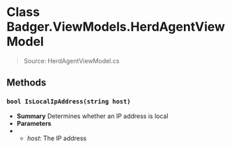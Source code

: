 # Class Badger.ViewModels.HerdAgentViewModel
> Source: HerdAgentViewModel.cs
## Methods
### ``bool IsLocalIpAddress(string host)``
* **Summary**
  Determines whether an IP address is local
* **Parameters**
* * _host_: The IP address
